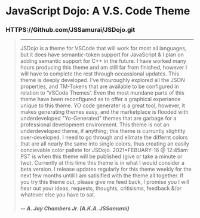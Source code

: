 # JavaScript Dojo: A V.S. Code Theme

### HTTPS://Github.com/JSSamurai/JSDojo.git

> ---
>
> JSDojo is a theme for VSCode that will work for most all languages, but it does have semantic-token support for JavaScript & I plan on adding semantic support for C++ in the future. I have worked many hours producing this theme and am still far from finished, however I will have to complete the rest through occassional updates. This theme is deeply developed. I've thouroughly explored all the JSON properties, and TM-Tokens that are available to be configured in relation to 'VSCode Themes'. Even the most mundane parts of this theme have been reconfigured as to offer a graphical experiance unique to this theme. YO code generater is a great tool, however, it makes generating themes easy, and the marketplace is flooded with underdeveloped "Yo-Generated" themes that are garbage for a professional development environment. This theme is not an underdeveloped theme, if anything; this theme is curruntly slightlty over-developed. I need to go through and elimate the differnt colors that are all nearly the same into single colors, thus creating an easily concievable color pallete for JSDojo. 2021=FEBUARY-16 @ 12:45am PST is when this theme will be published (give or take a minute or two). Currently at this time this theme is in what I would consider a beta version. I release updates regularly for this theme weekly for the next few months untill I am satisified with the theme all together. If you try this theme out, please give me feed back, I promise you I will hear out your ideas, requests, thoughts, critisisms, feedback &/or whatever else you have to sat.
>
> #### **_\-\- A. Jay Chambers Jr. (A.K.A. JSSamurai)_**
